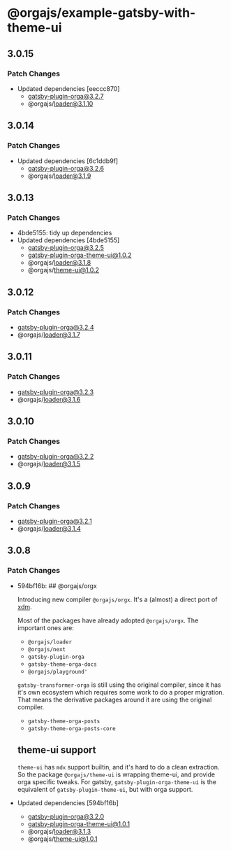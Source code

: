# @orgajs/example-gatsby-with-theme-ui

## 3.0.15

### Patch Changes

- Updated dependencies [eeccc870]
  - gatsby-plugin-orga@3.2.7
  - @orgajs/loader@3.1.10

## 3.0.14

### Patch Changes

- Updated dependencies [6c1ddb9f]
  - gatsby-plugin-orga@3.2.6
  - @orgajs/loader@3.1.9

## 3.0.13

### Patch Changes

- 4bde5155: tidy up dependencies
- Updated dependencies [4bde5155]
  - gatsby-plugin-orga@3.2.5
  - gatsby-plugin-orga-theme-ui@1.0.2
  - @orgajs/loader@3.1.8
  - @orgajs/theme-ui@1.0.2

## 3.0.12

### Patch Changes

- gatsby-plugin-orga@3.2.4
- @orgajs/loader@3.1.7

## 3.0.11

### Patch Changes

- gatsby-plugin-orga@3.2.3
- @orgajs/loader@3.1.6

## 3.0.10

### Patch Changes

- gatsby-plugin-orga@3.2.2
- @orgajs/loader@3.1.5

## 3.0.9

### Patch Changes

- gatsby-plugin-orga@3.2.1
- @orgajs/loader@3.1.4

## 3.0.8

### Patch Changes

- 594bf16b: ## @orgajs/orgx

  Introducing new compiler `@orgajs/orgx`. It's a (almost) a direct port of [xdm](https://github.com/wooorm/xdm).

  Most of the packages have already adopted `@orgajs/orgx`. The important ones are:

  - `@orgajs/loader`
  - `@orgajs/next`
  - `gatsby-plugin-orga`
  - `gatsby-theme-orga-docs`
  - `@orgajs/playground'`

  `gatsby-transformer-orga` is still using the original compiler, since it has it's own ecosystem which requires some work to do a proper migration. That means the derivative packages around it are using the original compiler.

  - `gatsby-theme-orga-posts`
  - `gatsby-theme-orga-posts-core`

  ## theme-ui support

  `theme-ui` has `mdx` support builtin, and it's hard to do a clean extraction. So the package `@orgajs/theme-ui` is wrapping theme-ui, and provide orga specific tweaks. For gatsby, `gatsby-plugin-orga-theme-ui` is the equivalent of `gatsby-plugin-theme-ui`, but with orga support.

- Updated dependencies [594bf16b]
  - gatsby-plugin-orga@3.2.0
  - gatsby-plugin-orga-theme-ui@1.0.1
  - @orgajs/loader@3.1.3
  - @orgajs/theme-ui@1.0.1
